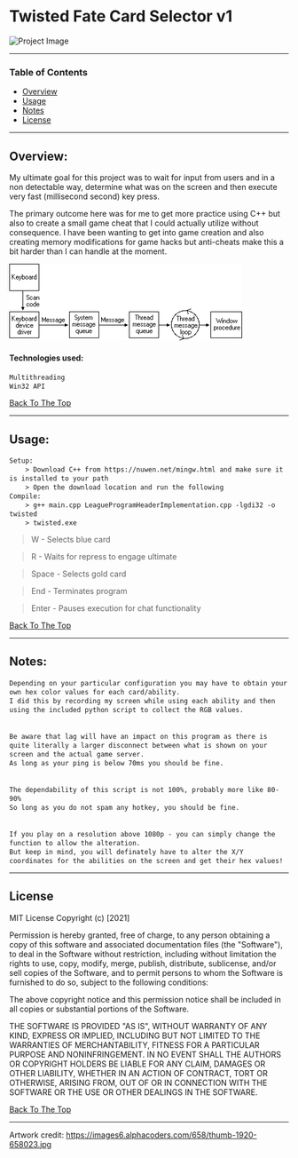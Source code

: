 # Twisted Fate Card Selector v1

![Project Image](https://images6.alphacoders.com/658/thumb-1920-658023.jpg)

---

### Table of Contents
- [Overview](#Overview)
- [Usage](#Usage)
- [Notes](#Notes)
- [License](#license)

---

## Overview:


My ultimate goal for this project was to wait for input from users and in a non detectable way, determine what was on the screen and then execute very fast (millisecond second) key press. 

The primary outcome here was for me to get more practice using C++ but also to create a small game cheat that I could actually utilize without consequence. I have been wanting to get into game creation and also creating memory modifications for game hacks but anti-cheats make this a bit harder than I can handle at the moment. 

![Project Image](https://github.com/MicrosoftDocs/win32/raw/docs/desktop-src/inputdev/images/csinp-01.png)

#### Technologies used:
    Multithreading
    Win32 API 

[Back To The Top](#Twisted-Fate-Card-Selector-v1)

---

## Usage:


```
Setup:
    > Download C++ from https://nuwen.net/mingw.html and make sure it is installed to your path 
    > Open the download location and run the following 
Compile: 
    > g++ main.cpp LeagueProgramHeaderImplementation.cpp -lgdi32 -o twisted
    > twisted.exe
```
> W - Selects blue card

> R - Waits for repress to engage ultimate

> Space - Selects gold card 

> End - Terminates program 

> Enter - Pauses execution for chat functionality 



[Back To The Top](#Twisted-Fate-Card-Selector-v1)

---
## Notes: 

    Depending on your particular configuration you may have to obtain your own hex color values for each card/ability. 
    I did this by recording my screen while using each ability and then using the included python script to collect the RGB values.


    Be aware that lag will have an impact on this program as there is quite literally a larger disconnect between what is shown on your screen and the actual game server. 
    As long as your ping is below 70ms you should be fine. 


    The dependability of this script is not 100%, probably more like 80-90%
    So long as you do not spam any hotkey, you should be fine. 


    If you play on a resolution above 1080p - you can simply change the function to allow the alteration. 
    But keep in mind, you will definately have to alter the X/Y coordinates for the abilities on the screen and get their hex values! 

---

## License

MIT License
Copyright (c) [2021] 

Permission is hereby granted, free of charge, to any person obtaining a copy
of this software and associated documentation files (the "Software"), to deal
in the Software without restriction, including without limitation the rights
to use, copy, modify, merge, publish, distribute, sublicense, and/or sell
copies of the Software, and to permit persons to whom the Software is
furnished to do so, subject to the following conditions:

The above copyright notice and this permission notice shall be included in all
copies or substantial portions of the Software.

THE SOFTWARE IS PROVIDED "AS IS", WITHOUT WARRANTY OF ANY KIND, EXPRESS OR
IMPLIED, INCLUDING BUT NOT LIMITED TO THE WARRANTIES OF MERCHANTABILITY,
FITNESS FOR A PARTICULAR PURPOSE AND NONINFRINGEMENT. IN NO EVENT SHALL THE
AUTHORS OR COPYRIGHT HOLDERS BE LIABLE FOR ANY CLAIM, DAMAGES OR OTHER
LIABILITY, WHETHER IN AN ACTION OF CONTRACT, TORT OR OTHERWISE, ARISING FROM,
OUT OF OR IN CONNECTION WITH THE SOFTWARE OR THE USE OR OTHER DEALINGS IN THE
SOFTWARE.

[Back To The Top](#Twisted-Fate-Card-Selector-v1)

---

Artwork credit: https://images6.alphacoders.com/658/thumb-1920-658023.jpg
